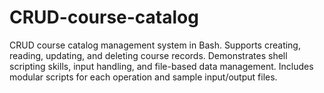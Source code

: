 # CRUD-course-catalog
CRUD course catalog management system in Bash. Supports creating, reading, updating, and deleting course records. Demonstrates shell scripting skills, input handling, and file-based data management. Includes modular scripts for each operation and sample input/output files.
